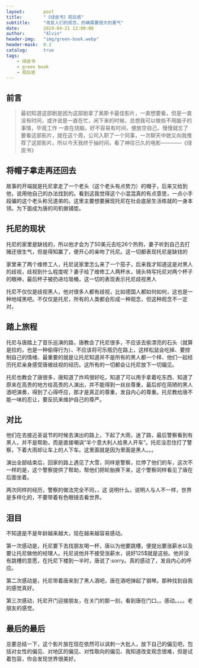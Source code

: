```yaml
---
layout:       post
title:        "《绿皮书》观后感"
subtitle:     "改变人们的观念，的确需要很大的勇气"
date:         2019-04-21 12:00:00
author:       "Alvin"
header-img:   "img/green-book.webp"
header-mask:  0.3
catalog:      true
tags:
    - 绿皮书
    - green book
    - 观后感
---
```


## 前言
> 最初知道这部剧是因为这部剧拿了奥斯卡最佳影片，一直想要看，但是一直没有时间，或许说是一直在忙，闲下来的时候，总想我可以做些不用脑子的事情，毕竟工作 一直在烧脑，好不容易有时间，便放空自己。慢慢就忘了要看这部影片，就在这个周，公司入职了一个同事，一次聊天中她又向我推荐了这部影片。所以今天我终于抽时间，看了神往已久的电影————《绿皮书》


## 将帽子拿走再还回去

故事的开端就是托尼拿走了一个老头（这个老头有点势力）的帽子，后来又给到他，说用他自己的办法找到的。看到这我觉得这个小混混真的有点意思，一点小手段骗的这个老头称兄道弟的。这里主要想要展现托尼在社会底层生活练就的一身本领。为下面成为唐的司机做铺垫。

## 托尼的现状

托尼的家里是缺钱的，所以他才会为了50美元去吃26个热狗，妻子听到自己去打赌还很生气，但是得知赢了，便开心的亲吻了托尼。这一切都表现托尼是缺钱的

家里来了两个维修工人，托尼说家里怎么来了一个茄子，后来我才知道这是对黑人的歧视，歧视到什么程度呢？妻子给了维修工人两杯水，镜头特写托尼对两个杯子的眼神，最后杯子被扔进垃圾桶，这一切的表现表示托尼歧视黑人

托尼不仅仅是歧视黑人，他对很多人都有歧视，比如德国人都如何如何，这也是一种地域黑吧。不仅仅是托尼，所有的人类都会形成一种观念，但这种观念不一定对。

## 踏上旅程

托尼与唐踏上了音乐巡演的路，唐教会了托尼很多，不应该去偷漂亮的石头（就算是捡的，也是一种偷得行为）、不应该将可乐瓶仍在路上，这样松鼠会吃掉、要控制自己的情绪、最重要的就是让托尼知道并不是所有的黑人都一个样、他们一起经历托尼亲身感受唐被歧视的经历。这所有的一切都会让托尼放下一切偏见。

托尼也教会了唐很多，唐知道了炸鸡很好吃，知道了可以用手拿着吃东西、知道了原来在高贵的地方给高贵的人演出，并不能得到一丝丝尊重，最后却在简陋的黑人酒吧演奏，得到了心得呼应，那才是真正的尊重，发自内心的尊重。托尼教给唐不能一味的忍让，要反抗来维护自己的尊严。

## 对比

他们在去接近圣诞节的时候去演出的路上，下起了大雨，迷了路，最后警察看到有黑人，并不是帮助，而是直接嘲讽“半个意大利人给黑人开车”。托尼没忍住打了警察，下着大雨却让车上的人下车。这里面就是因为里面是黑人。。。

演出全部结束后，回家的路上遇见了大雪，同样是警察，拦停了他们的车，这次不一样的是，这个警察提供了帮助，帮他们把轮胎换下来，这个警察同样看见了唐在后面坐着。

两次同样的经历，警察的做法完全不同，，这 说明什么，说明人与人不一样，世界是多样化的，不要带着有色眼镜去看世界。

## 泪目

不知道是不是年龄越来越大，现在越来越容易感动。

第一次感动是，托尼要下去找朋友喝一杯，唐以为他要跳槽，便提出要涨薪水以及要让托尼做他的经理人。托尼说他并不接受涨薪水，说好125$就是这些。他并没有跳槽的意愿，在托尼下楼到一半时，唐说了:sorry。真的感动了，发自内心的呼应。

第二次感动是，托尼带着唐来到了黑人酒吧，唐在酒吧弹起了钢琴。那种找到自我的感觉真好。

第三次感动，托尼开门迎接朋友，在关门的那一刻，看到唐在门口。。感动。。。。老朋友的感觉。

## 最后的最后

总要总结一下，这个影片放在现在依然可以讽刺一大批人，放下自己的偏见吧，包括对女性的偏见、对地区的偏见、对性取向的偏见、我知道改变观念很难，但是试着包容，你会发现世界很美好。

